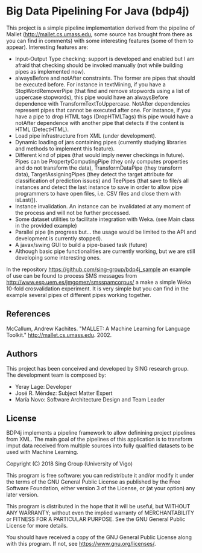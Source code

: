 # Big Data Pipelining For Java (bdp4j)

This project is a simple pipeline implementation derived from the pipeline of Mallet 
(http://mallet.cs.umass.edu, some source has brought from there as you can find in comments) with 
some interesting features (some of them to appear). Interesting features are:

* Input-Output Type checking: support is developed and enabled but I am afraid that checking should 
  be invoked manually (not while building pipes as implemented now).
* alwaysBefore and notAfter constraints. The former are pipes that should be executed before. 
  For instance in textMining, if you have a StopWordRemoverPipe (that find and remove stopwords using 
  a list of uppercase stopwords), this pipe would have an alwaysBefore dependence with TransformTextToUppercase. 
  NotAfter dependencies represent pipes that cannot be executed after one. For instance, if you have a pipe 
  to drop HTML tags (DropHTMLTags) this pipe would have a notAfter dependence with another pipe that detects 
  if the content is HTML (DetectHTML).
* Load pipe infrastructure from XML (under development).
* Dynamic loading of jars containing pipes (currently studying libraries and methods to implement this feature).
* Different kind of pipes (that would imply newer checkings in future). Pipes can be 
  PropertyComputingPipe (they only computes properties and do not transform the data), 
  TransformDataPipe (they transform data), 
  TargetAssigningPipes (they detect the target attribute for classification of prediction issues) 
  and TeePipes (that save to file/s all instances and detect the last instance to save in order to allow pipe programmers 
  to have open files, i.e. CSV files and close them with isLast()).
* Instance invalidation. An instance can be invalidated at any moment of the process and will not be further processed.
* Some dataset utilities to facilitate integration with Weka. (see Main class in the provided example)
* Parallel pipe (in progress but... the usage would be limited to the API and development is currently stopped).
* A javax/swing GUI to build a pipe-based task (future)
* Although basic pipe functionalities are currently working, but we are still developing some interesting ones. 

In the repository https://github.com/sing-group/bdp4j_sample an example of use can be found to process SMS messages from 
http://www.esp.uem.es/jmgomez/smsspamcorpus/ a make a simple Weka 10-fold crosvalidation experiment. It is very simple 
but you can find in the example several pipes of different pipes working together. 

## References
McCallum, Andrew Kachites.  "MALLET: A Machine Learning for Language Toolkit." http://mallet.cs.umass.edu. 2002.

## Authors
This project has been conceived and developed by SING research group.
The development team is composed by:
* Yeray Lage: Developer 
* José R. Méndez: Subject Matter Expert
* María Novo: Software Architecture Design and Team Leader

## License
BDP4j implements a pipeline framework to allow definining 
project pipelines from XML. The main goal of the pipelines of this 
application is to transform imput data received from multiple sources 
into fully qualified datasets to be used with Machine Learning.

Copyright (C) 2018  Sing Group (University of Vigo)

This program is free software: you can redistribute it and/or modify
it under the terms of the GNU General Public License as published by
the Free Software Foundation, either version 3 of the License, or
(at your option) any later version.

This program is distributed in the hope that it will be useful,
but WITHOUT ANY WARRANTY; without even the implied warranty of
MERCHANTABILITY or FITNESS FOR A PARTICULAR PURPOSE.  See the
GNU General Public License for more details.

You should have received a copy of the GNU General Public License
along with this program.  If not, see <https://www.gnu.org/licenses/>.
